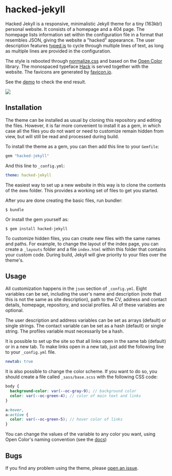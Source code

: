 # hacked-jekyll

Hacked Jekyll is a responsive, minimalistic Jekyll theme for a tiny (163kb!) personal website. It consists of a homepage and a 404 page. The homepage lists information set within the configuration file in a format that resembles JSON, giving the website a "hacked" appearance. The user description features [typed.js](https://mattboldt.com/demos/typed-js/) to cycle through multiple lines of text, as long as multiple lines are provided in the configuration.

The style is rebooted through [normalize.css](https://necolas.github.io/normalize.css/) and based on the [Open Color](https://yeun.github.io/open-color/) library. The monospaced typeface [Hack](https://sourcefoundry.org/hack/) is served together with the website. The favicons are generated by [favicon.io](https://favicon.io/).

See the [demo](https://hacked-jekyll.netlify.app) to check the end result.

![](https://github.com/piazzai/hacked-jekyll/blob/master/screenshot.png)

## Installation

The theme can be installed as usual by cloning this repository and editing the files. However, it is far more convenient to install it as a gem, in which case all the files you do not want or need to customize remain hidden from view, but will still be read and processed during build.

To install the theme as a gem, you can then add this line to your `Gemfile`:

```ruby
gem "hacked-jekyll"
```

And this line to `_config.yml`:

```yaml
theme: hacked-jekyll
```

The easiest way to set up a new website in this way is to clone the contents of the `demo` folder. This provides a working set of files to get you started.

After you are done creating the basic files, run bundler:

    $ bundle

Or install the gem yourself as:

    $ gem install hacked-jekyll

To customize hidden files, you can create new files with the same names and paths. For example, to change the layout of the index page, you can create a `_layouts` folder and a file `index.html` within this folder that contains your custom code. During build, Jekyll will give priority to your files over the theme's.

## Usage

All customization happens in the `json` section of `_config.yml`. Eight variables can be set, including the user's name and description (note that this is not the same as site description), path to the CV, address and contact details, homepage, repository, and social profiles. All of these variables are optional.

The user description and address variables can be set as arrays (default) or single strings. The contact variable can be set as a hash (default) or single string. The profiles variable must necessarily be a hash.

It is possible to set up the site so that all links open in the same tab (default) or in a new tab. To make links open in a new tab, just add the following line to your `_config.yml` file.

```yaml
newtab: true
```

It is also possible to change the color scheme. If you want to do so, you should create a file called `_sass/base.scss` with the following CSS code:

```scss
body {
  background-color: var(--oc-gray-9); // background color
  color: var(--oc-green-4); // color of main text and links
}

a:hover,
a:active {
  color: var(--oc-green-5); // hover color of links
}
```

You can change the values of the variable to any color you want, using Open Color's naming convention (see the [docs](https://yeun.github.io/open-color/documents.html))

## Bugs

If you find any problem using the theme, please [open an issue](https://github.com/piazzai/hacked-jekyll/issues).
